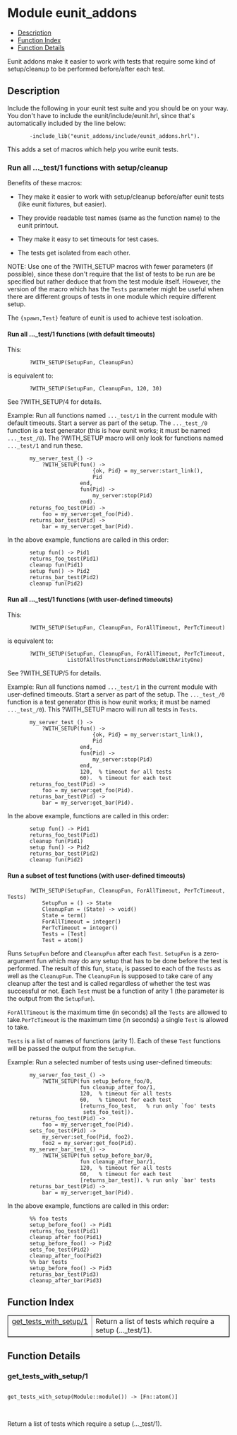 

# Module eunit_addons #
* [Description](#description)
* [Function Index](#index)
* [Function Details](#functions)

Eunit addons make it easier to work with tests that require
some kind of setup/cleanup to be performed before/after each test.

<a name="description"></a>

## Description ##
Include the following in your eunit test suite and you should be
on your way.  You don't have to include the
eunit/include/eunit.hrl, since that's automatically included
by the line below:

```
       -include_lib("eunit_addons/include/eunit_addons.hrl").
```

This adds a set of macros which help you write eunit tests.


### <a name="Run_all_..._test/1_functions_with_setup/cleanup">Run all ..._test/1 functions with setup/cleanup</a> ###

Benefits of these macros:

* They make it easier to work with setup/cleanup
before/after eunit tests (like eunit fixtures, but easier).

* They provide readable test names (same as the function
name) to the eunit printout.

* They make it easy to set timeouts for test cases.

* The tests get isolated from each other.


NOTE: Use one of the ?WITH_SETUP macros with fewer parameters (if
possible), since these don't require that the list of tests
to be run are be specified but rather deduce that from the
test module itself.  However, the version of the macro which
has the `Tests` parameter might be useful when there are
different groups of tests in one module which require
different setup.

The `{spawn,Test}` feature of eunit is used to achieve test isoloation.


#### <a name="Run_all_..._test/1_functions_(with_default_timeouts)">Run all ..._test/1 functions (with default timeouts)</a> ####

This:

```
       ?WITH_SETUP(SetupFun, CleanupFun)
```

is equivalent to:

```
       ?WITH_SETUP(SetupFun, CleanupFun, 120, 30)
```

See ?WITH_SETUP/4 for details.

Example: Run all functions named `..._test/1` in the current module
with default timeouts.  Start a server as part of the setup.
The `..._test_/0` function is a test generator (this is how eunit
works; it must be named `..._test_/0`).  The ?WITH_SETUP macro will
only look for functions named `..._test/1` and run these.

```
       my_server_test_() ->
           ?WITH_SETUP(fun() ->
                           {ok, Pid} = my_server:start_link(),
                           Pid
                       end,
                       fun(Pid) ->
                           my_server:stop(Pid)
                       end).
       returns_foo_test(Pid) ->
           foo = my_server:get_foo(Pid).
       returns_bar_test(Pid) ->
           bar = my_server:get_bar(Pid).
```

In the above example, functions are called in this order:

```
       setup fun() -> Pid1
       returns_foo_test(Pid1)
       cleanup fun(Pid1)
       setup fun() -> Pid2
       returns_bar_test(Pid2)
       cleanup fun(Pid2)
```


#### <a name="Run_all_..._test/1_functions_(with_user-defined_timeouts)">Run all ..._test/1 functions (with user-defined timeouts)</a> ####

This:

```
       ?WITH_SETUP(SetupFun, CleanupFun, ForAllTimeout, PerTcTimeout)
```

is equivalent to:

```
       ?WITH_SETUP(SetupFun, CleanupFun, ForAllTimeout, PerTcTimeout,
                   ListOfAllTestFunctionsInModuleWithArityOne)
```

See ?WITH_SETUP/5 for details.

Example: Run all functions named `..._test/1` in the current module
with user-defined timeouts.  Start a server as part of the setup.
The `..._test_/0` function is a test generator (this is how eunit
works; it must be named `..._test_/0`).  This ?WITH_SETUP macro will
run all tests in `Tests`.

```
       my_server_test_() ->
           ?WITH_SETUP(fun() ->
                           {ok, Pid} = my_server:start_link(),
                           Pid
                       end,
                       fun(Pid) ->
                           my_server:stop(Pid)
                       end,
                       120,  % timeout for all tests
                       60).  % timeout for each test
       returns_foo_test(Pid) ->
           foo = my_server:get_foo(Pid).
       returns_bar_test(Pid) ->
           bar = my_server:get_bar(Pid).
```

In the above example, functions are called in this order:

```
       setup fun() -> Pid1
       returns_foo_test(Pid1)
       cleanup fun(Pid1)
       setup fun() -> Pid2
       returns_bar_test(Pid2)
       cleanup fun(Pid2)
```


#### <a name="Run_a_subset_of_test_functions_(with_user-defined_timeouts)">Run a subset of test functions (with user-defined timeouts)</a> ####


```
       ?WITH_SETUP(SetupFun, CleanupFun, ForAllTimeout, PerTcTimeout, Tests)
           SetupFun = () -> State
           CleanupFun = (State) -> void()
           State = term()
           ForAllTimeout = integer()
           PerTcTimeout = integer()
           Tests = [Test]
           Test = atom()
```

Runs `SetupFun` before and `CleanupFun` after each `Test`.
`SetupFun` is a zero-argument fun which may do any setup that has
to be done before the test is performed.  The result of this fun,
`State`, is passed to each of the `Tests` as well as the
`CleanupFun`.  The `CleanupFun` is supposed to take care of any
cleanup after the test and is called regardless of whether the
test was successful or not.  Each `Test` must be a function of
arity 1 (the parameter is the output from the `SetupFun`).

`ForAllTimeout` is the maximum time (in seconds) all the `Tests`
are allowed to take.`PerTcTimeout` is the maximum time (in
seconds) a single `Test` is allowed to take.

`Tests` is a list of names of functions (arity 1).  Each of these
`Test` functions will be passed the output from the `SetupFun`.

Example: Run a selected number of tests using user-defined timeouts:

```
       my_server_foo_test_() ->
           ?WITH_SETUP(fun setup_before_foo/0,
                       fun cleanup_after_foo/1,
                       120,  % timeout for all tests
                       60,   % timeout for each test
                       [returns_foo_test,   % run only `foo' tests
                        sets_foo_test]).
       returns_foo_test(Pid) ->
           foo = my_server:get_foo(Pid).
       sets_foo_test(Pid) ->
           my_server:set_foo(Pid, foo2).
           foo2 = my_server:get_foo(Pid).
       my_server_bar_test_() ->
           ?WITH_SETUP(fun setup_before_bar/0,
                       fun cleanup_after_bar/1,
                       120,  % timeout for all tests
                       60,   % timeout for each test
                       [returns_bar_test]). % run only `bar' tests
       returns_bar_test(Pid) ->
           bar = my_server:get_bar(Pid).
```

In the above example, functions are called in this order:

```
       %% foo tests
       setup_before_foo() -> Pid1
       returns_foo_test(Pid1)
       cleanup_after_foo(Pid1)
       setup_before_foo() -> Pid2
       sets_foo_test(Pid2)
       cleanup_after_foo(Pid2)
       %% bar tests
       setup_before_foo() -> Pid3
       returns_bar_test(Pid3)
       cleanup_after_bar(Pid3)
```
<a name="index"></a>

## Function Index ##


<table width="100%" border="1" cellspacing="0" cellpadding="2" summary="function index"><tr><td valign="top"><a href="#get_tests_with_setup-1">get_tests_with_setup/1</a></td><td>Return a list of tests which require a setup (..._test/1).</td></tr></table>


<a name="functions"></a>

## Function Details ##

<a name="get_tests_with_setup-1"></a>

### get_tests_with_setup/1 ###

<pre><code>
get_tests_with_setup(Module::module()) -&gt; [Fn::atom()]
</code></pre>
<br />

Return a list of tests which require a setup (..._test/1).

